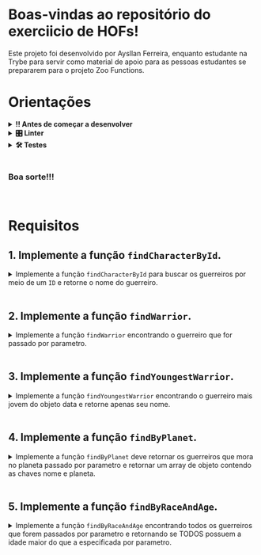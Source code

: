 # Boas-vindas ao repositório do exerciicio de HOFs!
Este projeto foi desenvolvido por Aysllan Ferreira, enquanto estudante na Trybe para servir como material de apoio para as pessoas estudantes se prepararem para o projeto Zoo Functions.

# Orientações
	
<details>
<summary><strong>‼ Antes de começar a desenvolver</strong></summary><br />

1. Clone o repositório

	*  Use o comando: `git@github.com:aysllanferreira/aulao-turma-27-hofs.git`

* Entre na pasta do repositório que você acabou de clonar:

	*  `cd aulao-turma-27-hofs`

2. Instale as dependências

	* Para isso, use o seguinte comando: `npm install`

3. Não é necessário criar sua branch. 

	* Todo projeto deve ser realizado no seu PC, não necessitando assim fazer o git push para o remoto.
	
</details>

<details>
<summary><strong>🎛 Linter</strong></summary><br />

Para simular um ambiente real de projeto, nós usaremos o [ESLint](https://eslint.org/) para fazer a análise do código.

Para identificar os erros localmente, use no seu terminal o comando:

```bash
npm run lint
```
Você pode também instalar o plugin do `ESLint` no `VSCode`. Para isso, basta fazer o download do [plugin `ESLint`](https://marketplace.visualstudio.com/items?itemName=dbaeumer.vscode-eslint) e instalá-lo.
	
</details>

<details>
<summary><strong>🛠 Testes</strong></summary><br />

Para os testes serem realizados com exito, certifique-se que a versão do seu node seja de fato a versão 16.

```bash
node -v
```

Caso você esteja utilizando outra versão, você pode usar este comando para alterar sua versão para 16.

```bash
nvm use 16
```

Todos os requisitos serão testados pelo Jest. Para rodar todos os testes, basta rodar no terminal o comando.

```bash
npm test
```
Caso queira testar apenas uma função rode o comando abaixo:

```bash
npm test tests/nome-do-arquivo
```


Por exemplo:

```bash
npm test tests/ex01.spec.js
```

</details>

<br>

### Boa sorte!!!
<br>

# Requisitos

## 1. Implemente a função `findCharacterById`.

<details>
  <summary>
  Implemente a função <code>findCharacterById</code> para buscar os guerreiros por meio de um <code>ID</code> e retorne o nome do guerreiro.
  </summary> <br />

- Encontre o personagem com ID passado por parametro e retorne um array com o nome dele neste formato

```bash
['O nome do personagem é Goku']
```

- Faça com que a função possa receber vários parametros.

- Se o parametro não for passado, retorne um array vazio.

**O que será testado:**

- A função `findCharacterById`, caso não receba nenhum parâmetro, deve retornar um array vazio;

- A função `findCharacterById`, caso receba como parâmetro um único `ID`, deve retornar o nome do guerreiro com o formato especificado.

- A função `findCharacterById`, caso receba mais de um `ID`, deve retornar o nome do guerreiro com o formato especificado referentes aos `IDs`.

</details><br>

## 2. Implemente a função `findWarrior`.
<details>
<summary>Implemente a função <code>findWarrior</code> encontrando o guerreiro que for passado por parametro. </summary><br>

- Encontre um guerreiro passado por parametro.
- Esse guerreiro deve ser encontrado por ID ou Nome.
- Se nao houver nenhum guerreiro com esse nome ou ID, retorne:
```bash
'Nenhum guerreiro encontrado'
```
- Retorne somente o nome do guerreiro.

**O que será testado:**
- A função `findWarrior`, deve ser capaz de encontrar um guerreiro especifico passando por parametro seu ID ou seu Nome.

- A função `findWarrior`, caso não receba parametros ou não encontre o guerreiro, deve retornar 'Nenhum guerreiro encontrado'.

</details><br>

## 3. Implemente a função `findYoungestWarrior`.
<details>
<summary>Implemente a função <code>findYoungestWarrior</code> encontrando o guerreiro mais jovem do objeto data e retorne apenas seu nome. </summary><br>

- Encontre o guerreiro mais jovem e retorne apenas seu nome.

**O que será testado:**

- A função `findYoungestWarrior`, deve retornar o nome do guerreiro mais jovem.

</details><br>

## 4. Implemente a função `findByPlanet`.
<details>
<summary>Implemente a função <code>findByPlanet</code> deve retornar os guerreiros que mora no planeta passado por parametro e retornar um array de objeto contendo as chaves nome e planeta. </summary><br>

- O parametro sera o planeta de nascimento do guerreiro.
Se nao houver nenhum guerreiro com esse planeta, retorne:
```bash
'Nenhum guerreiro encontrado'
```
- Retorne um objeto com o nome do guerreiro e o planeta dele.
O retorno deve ser um array de objeto no formato abaixo:
```bash
[{nome: 'Goku', planeta: 'Planeta Vegeta'}, {nome: 'Vegeta', planeta: 'Planeta Vegeta'}]
```

**O que será testado:**

- A função `findByPlanet`, caso não receba parametros deve retornar 'Nenhum guerreiro encontrado'.
- A função `findByPlanet`, caso receba um guerreiro invalido deve retornar 'Nenhum guerreiro encontrado'.
- A função `findByPlanet`, deve retornar um array de objetos que contenha as chaves nome e planeta.


</details><br>

## 5. Implemente a função `findByRaceAndAge`.
<details>
<summary>Implemente a função <code>findByRaceAndAge</code> encontrando todos os guerreiros que forem passados por parametro e retornando se TODOS possuem a idade maior do que a especificada por parametro.</summary><br>

- O primeiro parametro é uma raca de guerreiros.
- O segundo parametro é uma idade.

- Se nao for passado parametros, retorne um objeto vazio.
- Se o guerreiro nao for encontrado, retorne:
```bash
'Guerreiro não encontrado!'
```
- Se a idade for um numero negativo ou string, retorne:
```bash
'Idade invalida!'
```

- Encontre todos os guerreiros da raça passada por parametro.
- Verifique se TODOS os guerreiros tem a idade maior do que a idade passada.
- O valor retornado deve ser booleano.

**O que será testado:**

- A função `findByRaceAndAge`, caso não receba nenhum parametro deve retornar um objeto vazio.

- A função `findByRaceAndAge`, caso não encontre a raça passada por parametro, deve retornar 'Guerreiro não encontrado!'.

- A função `findByRaceAndAge`, caso a idade for um numero negativo ou string, retorne Idade invalida!'

- A função `findByRaceAndAge`, deve encontrar todos os guerreiros da raça passada por parametro e verificar se TODOS eles tem a idade maior ou igual ao parametro idade. O retorno deve ser um booleano.

</details>